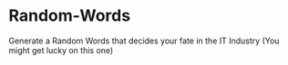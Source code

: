 # Random-Words
Generate a Random Words that decides your fate in the IT Industry (You might get lucky on this one)

